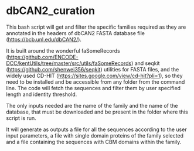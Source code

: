 # dbCAN2_curation
This bash script will get and filter the specific families required as they are annotated in the headers of dbCAN2 FASTA database file (https://bcb.unl.edu/dbCAN2/).

It is built around the wonderful faSomeRecords (https://github.com/ENCODE-DCC/kentUtils/tree/master/src/utils/faSomeRecords) and seqkit (https://github.com/shenwei356/seqkit) utilities for FASTA files, and the widely used CD-HIT (https://sites.google.com/view/cd-hit?pli=1), so they need to be installed and be accessible from any folder from the command line. The code will fetch the sequences and filter them by user specified length and identity threshold.

The only inputs needed are the name of the family and the name of the database, that must be downloaded and be present in the folder where this script is run.

It will generate as outputs a file for all the sequences according to the user input parameters, a file with single domain proteins of the family selected and a file containing the sequences with CBM domains within the family.
